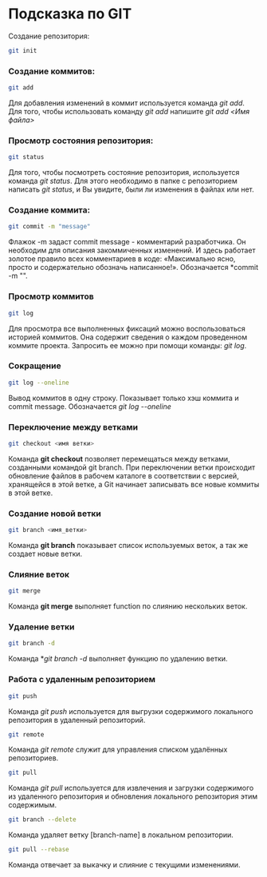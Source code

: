 # Подсказка по GIT

Создание репозитория:
```sh
git init
```
### Создание коммитов:
```sh
git add
```
Для добавления изменений в коммит используется команда *git add*. Для того, чтобы использовать команду *git add* напишите *git add <Имя файла>*

### Просмотр состояния репозитория:
```sh
git status
```
Для того, чтобы посмотреть состояние репозитория, используется команда *git status*. Для этого необходимо в папке с репозиторием написать *git status*, и Вы увидите, были ли изменения в файлах или нет. 

### Создание коммита:
```sh
git commit -m "message"
```
Флажок -m задаст commit message - комментарий разработчика. Он необходим для описания закоммиченных изменений. И здесь работает золотое правило всех комментариев в коде: «Максимально ясно, просто и содержательно обозначь написанное!». Обозначается *commit -m "".

### Просмотр коммитов
```sh
git log
```
Для просмотра все выполненных фиксаций можно воспользоваться историей коммитов. Она содержит сведения о каждом проведенном коммите проекта. Запросить ее можно при помощи команды: *git log*.

### Сокращение
```sh
git log --oneline
```
Вывод коммитов в одну строку. Показывает только хэш коммита и commit message. Обозначается *git log --oneline*

### Переключение между ветками
```sh
git checkout <имя ветки>
```
Команда **git checkout** позволяет перемещаться между ветками, созданными командой git branch. При переключении ветки происходит обновление файлов в рабочем каталоге в соответствии с версией, хранящейся в этой ветке, а Git начинает записывать все новые коммиты в этой ветке.

### Создание новой ветки
```sh
git branch <имя_ветки>
```
Команда **git branch** показывает список используемых веток, а так же создает новые ветки.
### Слияние веток
```sh
git merge
```
Команда **git merge** выполняет function  по слиянию нескольких веток. 

### Удаление ветки
```sh
git branch -d
```
Команда **git branch -d* выполняет функцию по удалению ветки.

### Работа с удаленным репозиторием
```sh
git push 
```
Команда *git push* используется для выгрузки содержимого локального репозитория в удаленный репозиторий.

```sh
git remote
```
Команда *git remote* служит для управления списком удалённых репозиториев.

```sh
git pull
```
Команда *git pull* используется для извлечения и загрузки содержимого из удаленного репозитория и обновления локального репозитория этим содержимым. 

```sh
git branch --delete
```
Команда удаляет ветку [branch-name] в локальном репозитории.

```sh
git pull --rebase
```
Команда отвечает за выкачку и слияние с текущими изменениями.